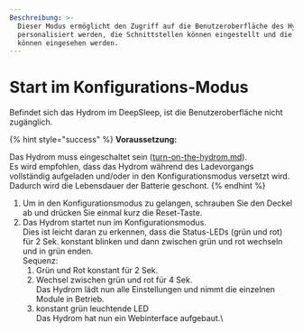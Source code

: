 ```yaml
---
Beschreibung: >-
  Dieser Modus ermöglicht den Zugriff auf die Benutzeroberfläche des Hydroms. Dort kann das Hydrom
  personalisiert werden, die Schnittstellen können eingestellt und die aktuellen Messwerte
  können eingesehen werden.
---
```


# Start im Konfigurations-Modus

Befindet sich das Hydrom im DeepSleep, ist die Benutzeroberfläche nicht zugänglich.

{% hint style="success" %}
**Voraussetzung:**

Das Hydrom muss eingeschaltet sein ([turn-on-the-hydrom.md](turn-on-the-hydrom.md "mention")).\
Es wird empfohlen, dass das Hydrom während des Ladevorgangs vollständig aufgeladen und/oder in den Konfigurationsmodus versetzt wird.\
Dadurch wird die Lebensdauer der Batterie geschont.
{% endhint %}

1. Um in den Konfigurationsmodus zu gelangen, schrauben Sie den Deckel ab und drücken Sie einmal kurz die Reset-Taste.
2. Das Hydrom startet nun im Konfigurationsmodus.\
   Dies ist leicht daran zu erkennen, dass die Status-LEDs (grün und rot) für 2 Sek. konstant blinken und dann zwischen grün und rot wechseln und in grün enden.\
   Sequenz:
   1. Grün und Rot konstant für 2 Sek.
   2. Wechsel zwischen grün und rot für 4 Sek.\
      Das Hydrom lädt nun alle Einstellungen und nimmt die einzelnen Module in Betrieb.
   3. konstant grün leuchtende LED\
      Das Hydrom hat nun ein Webinterface aufgebaut.\\
